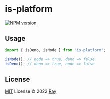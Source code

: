 # is-platform

[![NPM version](https://img.shields.io/npm/v/is-platform?color=a1b858&label=)](https://www.npmjs.com/package/is-platform)

## Usage

```ts
import { isDeno, isNode } from "is-platform";

isNode(); // node => true, deno => false
isDeno(); // deno => true, node => false
```

## License

[MIT](./LICENSE) License © 2022 [Ray](https://github.com/so1ve)
